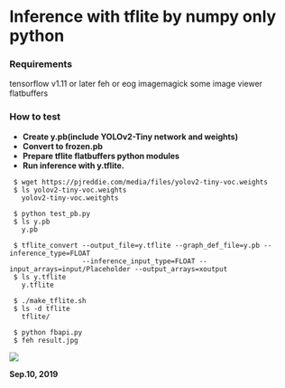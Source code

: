 # Inference with tflite by numpy only python  

### Requirements  
tensorflow  v1.11 or later
feh or eog imagemagick some image viewer  
flatbuffers  

### How to test
- **Create y.pb(include YOLOv2-Tiny network and weights)**  
- **Convert to frozen.pb**  
- **Prepare tflite flatbuffers python modules**  
- **Run inference with y.tflite.**  

```
 $ wget https://pjreddie.com/media/files/yolov2-tiny-voc.weights
 $ ls yolov2-tiny-voc.weights
   yolov2-tiny-voc.weitghts
   
 $ python test_pb.py
 $ ls y.pb
   y.pb
   
 $ tflite_convert --output_file=y.tflite --graph_def_file=y.pb --inference_type=FLOAT
                  --inference_input_type=FLOAT --input_arrays=input/Placeholder --output_arrays=xoutput
 $ ls y.tflite
   y.tflite
 
 $ ./make_tflite.sh
 $ ls -d tflite
   tflite/
   
 $ python fbapi.py
 $ feh result.jpg
```

![](./result.jpb)

**Sep.10, 2019**
